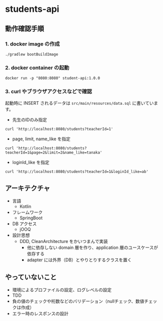 # students-api

## 動作確認手順

### 1. docker image の作成

```shell
./gradlew bootBuildImage
```

### 2. docker container の起動

```shell
docker run -p "8080:8080" student-api:1.0.0
```

### 3. curl やブラウザアクセスなどで確認

起動時に INSERT されるデータは `src/main/resources/data.sql` に書いています。

- 先生のIDのみ指定

```shell
curl 'http://localhost:8080/students?teacherId=1'
```

- page, limit, name_like を指定

```shell
curl 'http://localhost:8080/students?teacherId=1&page=2&limit=2&name_like=tanaka'
```

- loginId_like を指定

```
curl 'http://localhost:8080/students?teacherId=1&loginId_like=ab'
```

## アーキテクチャ

- 言語
  - Kotlin
- フレームワーク
  - SpringBoot
- DB アクセス
  - jOOQ
- 設計思想
  - DDD, CleanArchitecture をかいつまんで実装
    - 他に依存しない domain 層を作り、application 層のユースケースが依存する
    - adapter には外界（DB）とやりとりするクラスを置く

## やっていないこと
- 環境によるプロファイルの設定、ログレベルの設定
- TDD
- 負の値のチェックや桁数などのバリデーション（nullチェック、数値チェックは作成）
- エラー時のレスポンスの設計
